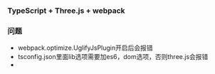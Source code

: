 ### TypeScript + Three.js + webpack

### 问题

- webpack.optimize.UglifyJsPlugin开启后会报错
- tsconfig.json里面lib选项需要加es6，dom选项，否则three.js会报错
- 